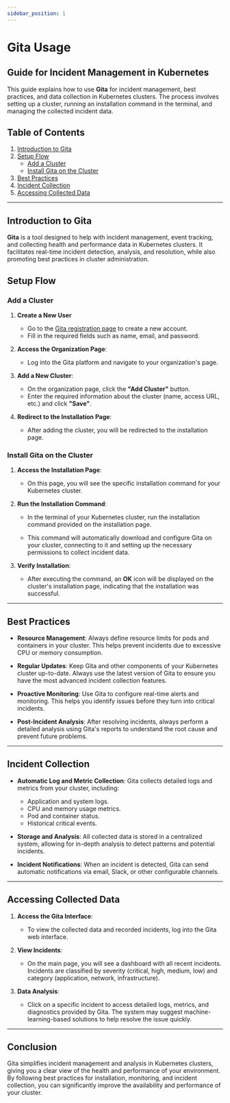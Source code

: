 ```yaml
---
sidebar_position: 1
---
```


# Gita Usage
## Guide for Incident Management in Kubernetes
This guide explains how to use **Gita** for incident management, best practices, and data collection in Kubernetes clusters. The process involves setting up a cluster, running an installation command in the terminal, and managing the collected incident data.

## Table of Contents

1. [Introduction to Gita](#introduction-to-gita)
2. [Setup Flow](#setup-flow)
   - [Add a Cluster](#add-a-cluster)
   - [Install Gita on the Cluster](#install-gita-on-the-cluster)
3. [Best Practices](#best-practices)
4. [Incident Collection](#incident-collection)
5. [Accessing Collected Data](#accessing-collected-data)

---

## Introduction to Gita

**Gita** is a tool designed to help with incident management, event tracking, and collecting health and performance data in Kubernetes clusters. It facilitates real-time incident detection, analysis, and resolution, while also promoting best practices in cluster administration.

## Setup Flow

### Add a Cluster

1. **Create a New User**
   - Go to the [Gita registration page](https://app.gita.cloud/register) to create a new account.
   - Fill in the required fields such as name, email, and password.

2. **Access the Organization Page**:
   - Log into the Gita platform and navigate to your organization's page.

3. **Add a New Cluster**:
   - On the organization page, click the **"Add Cluster"** button.
   - Enter the required information about the cluster (name, access URL, etc.) and click **"Save"**.

4. **Redirect to the Installation Page**:
   - After adding the cluster, you will be redirected to the installation page.

### Install Gita on the Cluster

1. **Access the Installation Page**:
   - On this page, you will see the specific installation command for your Kubernetes cluster.

2. **Run the Installation Command**:
   - In the terminal of your Kubernetes cluster, run the installation command provided on the installation page.

   - This command will automatically download and configure Gita on your cluster, connecting to it and setting up the necessary permissions to collect incident data.

3. **Verify Installation**:
   - After executing the command, an **OK** icon will be displayed on the cluster's installation page, indicating that the installation was successful.

---

## Best Practices

- **Resource Management**: Always define resource limits for pods and containers in your cluster. This helps prevent incidents due to excessive CPU or memory consumption.

- **Regular Updates**: Keep Gita and other components of your Kubernetes cluster up-to-date. Always use the latest version of Gita to ensure you have the most advanced incident collection features.

- **Proactive Monitoring**: Use Gita to configure real-time alerts and monitoring. This helps you identify issues before they turn into critical incidents.

- **Post-Incident Analysis**: After resolving incidents, always perform a detailed analysis using Gita's reports to understand the root cause and prevent future problems.

---

## Incident Collection

- **Automatic Log and Metric Collection**: Gita collects detailed logs and metrics from your cluster, including:
  - Application and system logs.
  - CPU and memory usage metrics.
  - Pod and container status.
  - Historical critical events.

- **Storage and Analysis**: All collected data is stored in a centralized system, allowing for in-depth analysis to detect patterns and potential incidents.

- **Incident Notifications**: When an incident is detected, Gita can send automatic notifications via email, Slack, or other configurable channels.

---

## Accessing Collected Data

1. **Access the Gita Interface**:
   - To view the collected data and recorded incidents, log into the Gita web interface.

2. **View Incidents**:
   - On the main page, you will see a dashboard with all recent incidents. Incidents are classified by severity (critical, high, medium, low) and category (application, network, infrastructure).

3. **Data Analysis**:
   - Click on a specific incident to access detailed logs, metrics, and diagnostics provided by Gita. The system may suggest machine-learning-based solutions to help resolve the issue quickly.

---

## Conclusion

Gita simplifies incident management and analysis in Kubernetes clusters, giving you a clear view of the health and performance of your environment. By following best practices for installation, monitoring, and incident collection, you can significantly improve the availability and performance of your cluster.